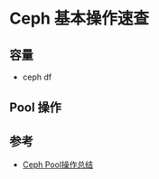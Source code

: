 # Ceph 基本操作速查

## 容量

- ceph df


## Pool 操作


## 参考
- [Ceph Pool操作总结](http://int32bit.me/2016/05/19/Ceph-Pool%E6%93%8D%E4%BD%9C%E6%80%BB%E7%BB%93/)
